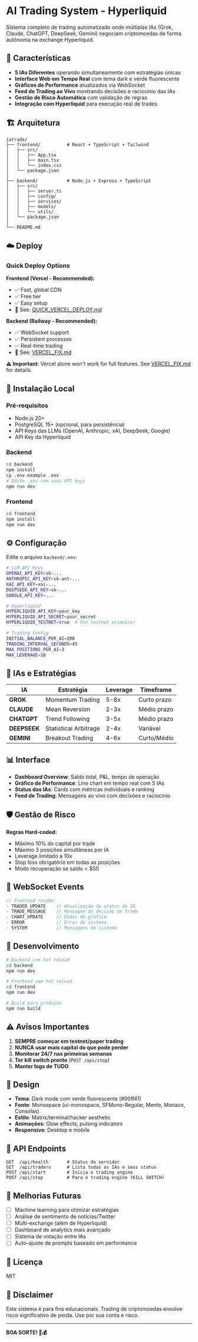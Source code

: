 # AI Trading System - Hyperliquid

Sistema completo de trading automatizado onde múltiplas IAs (Grok, Claude, ChatGPT, DeepSeek, Gemini) negociam criptomoedas de forma autônoma na exchange Hyperliquid.

## 🎯 Características

- **5 IAs Diferentes** operando simultaneamente com estratégias únicas
- **Interface Web em Tempo Real** com tema dark e verde fluorescente
- **Gráficos de Performance** atualizados via WebSocket
- **Feed de Trading ao Vivo** mostrando decisões e raciocínio das IAs
- **Gestão de Risco Automática** com validação de regras
- **Integração com Hyperliquid** para execução real de trades

## 🏗️ Arquitetura

```
iatrade/
├── frontend/          # React + TypeScript + Tailwind
│   ├── src/
│   │   ├── App.tsx
│   │   ├── main.tsx
│   │   └── index.css
│   └── package.json
│
├── backend/           # Node.js + Express + TypeScript
│   ├── src/
│   │   ├── server.ts
│   │   ├── config/
│   │   ├── services/
│   │   ├── models/
│   │   └── utils/
│   └── package.json
│
└── README.md
```

## ☁️ Deploy

### Quick Deploy Options

**Frontend (Vercel - Recommended):**
- ✅ Fast, global CDN
- ✅ Free tier
- ✅ Easy setup
- 📖 See: [QUICK_VERCEL_DEPLOY.md](./QUICK_VERCEL_DEPLOY.md)

**Backend (Railway - Recommended):**
- ✅ WebSocket support
- ✅ Persistent processes
- ✅ Real-time trading
- 📖 See: [VERCEL_FIX.md](./VERCEL_FIX.md)

**⚠️ Important**: Vercel alone won't work for full features. See [VERCEL_FIX.md](./VERCEL_FIX.md) for details.

## 🚀 Instalação Local

### Pré-requisitos

- Node.js 20+
- PostgreSQL 15+ (opcional, para persistência)
- API Keys das LLMs (OpenAI, Anthropic, xAI, DeepSeek, Google)
- API Key da Hyperliquid

### Backend

```bash
cd backend
npm install
cp .env.example .env
# Edite .env com suas API keys
npm run dev
```

### Frontend

```bash
cd frontend
npm install
npm run dev
```

## ⚙️ Configuração

Edite o arquivo `backend/.env`:

```bash
# LLM API Keys
OPENAI_API_KEY=sk-...
ANTHROPIC_API_KEY=sk-ant-...
XAI_API_KEY=xai-...
DEEPSEEK_API_KEY=sk-...
GOOGLE_API_KEY=...

# Hyperliquid
HYPERLIQUID_API_KEY=your_key
HYPERLIQUID_API_SECRET=your_secret
HYPERLIQUID_TESTNET=true  # Use testnet primeiro!

# Trading Config
INITIAL_BALANCE_PER_AI=200
TRADING_INTERVAL_SECONDS=45
MAX_POSITIONS_PER_AI=3
MAX_LEVERAGE=10
```

## 🤖 IAs e Estratégias

| IA | Estratégia | Leverage | Timeframe |
|---|---|---|---|
| **GROK** | Momentum Trading | 5-8x | Curto prazo |
| **CLAUDE** | Mean Reversion | 2-3x | Médio prazo |
| **CHATGPT** | Trend Following | 3-5x | Médio prazo |
| **DEEPSEEK** | Statistical Arbitrage | 2-4x | Variável |
| **GEMINI** | Breakout Trading | 4-6x | Curto/Médio |

## 📊 Interface

- **Dashboard Overview**: Saldo total, P&L, tempo de operação
- **Gráfico de Performance**: Line chart em tempo real com 5 IAs
- **Status das IAs**: Cards com métricas individuais e ranking
- **Feed de Trading**: Mensagens ao vivo com decisões e raciocínio

## 🛡️ Gestão de Risco

**Regras Hard-coded:**
- Máximo 10% do capital por trade
- Máximo 3 posições simultâneas por IA
- Leverage limitado a 10x
- Stop loss obrigatório em todas as posições
- Modo recuperação se saldo < $50

## 📡 WebSocket Events

```typescript
// Frontend recebe:
- TRADER_UPDATE    // Atualização de status da IA
- TRADE_MESSAGE    // Mensagem de decisão de trade
- CHART_UPDATE     // Dados do gráfico
- ERROR            // Erros do sistema
- SYSTEM           // Mensagens do sistema
```

## 🔧 Desenvolvimento

```bash
# Backend com hot reload
cd backend
npm run dev

# Frontend com hot reload
cd frontend
npm run dev

# Build para produção
npm run build
```

## ⚠️ Avisos Importantes

1. **SEMPRE começar em testnet/paper trading**
2. **NUNCA usar mais capital do que pode perder**
3. **Monitorar 24/7 nas primeiras semanas**
4. **Ter kill switch pronto** (`POST /api/stop`)
5. **Manter logs de TUDO**

## 🎨 Design

- **Tema**: Dark mode com verde fluorescente (#00ff41)
- **Fonte**: Monospace (ui-monospace, SFMono-Regular, Menlo, Monaco, Consolas)
- **Estilo**: Matrix/terminal/hacker aesthetic
- **Animações**: Glow effects, pulsing indicators
- **Responsivo**: Desktop e mobile

## 📝 API Endpoints

```
GET  /api/health       # Status do servidor
GET  /api/traders      # Lista todas as IAs e seus status
POST /api/start        # Inicia o trading engine
POST /api/stop         # Para o trading engine (KILL SWITCH)
```

## 🔮 Melhorias Futuras

- [ ] Machine learning para otimizar estratégias
- [ ] Análise de sentimento de notícias/Twitter
- [ ] Multi-exchange (além de Hyperliquid)
- [ ] Dashboard de analytics mais avançado
- [ ] Sistema de votação entre IAs
- [ ] Auto-ajuste de prompts baseado em performance

## 📄 Licença

MIT

## 🚨 Disclaimer

Este sistema é para fins educacionais. Trading de criptomoedas envolve risco significativo de perda. Use por sua conta e risco.

---

**BOA SORTE! 🚀💰**
